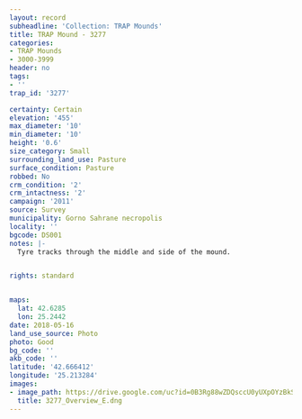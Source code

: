 ```yaml
---
layout: record
subheadline: 'Collection: TRAP Mounds'
title: TRAP Mound - 3277
categories:
- TRAP Mounds
- 3000-3999
header: no
tags:
- ''
trap_id: '3277'

certainty: Certain
elevation: '455'
max_diameter: '10'
min_diameter: '10'
height: '0.6'
size_category: Small
surrounding_land_use: Pasture
surface_condition: Pasture
robbed: No
crm_condition: '2'
crm_intactness: '2'
campaign: '2011'
source: Survey
municipality: Gorno Sahrane necropolis
locality: ''
bgcode: DS001
notes: |-
  Tyre tracks through the middle and side of the mound.


rights: standard


maps:
  lat: 42.6285
  lon: 25.2442
date: 2018-05-16
land_use_source: Photo
photo: Good
bg_code: ''
akb_code: ''
latitude: '42.666412'
longitude: '25.213284'
images:
- image_path: https://drive.google.com/uc?id=0B3Rg88wZDQsccU0yUXpOYzBkS1E
  title: 3277_Overview_E.dng
---
```

